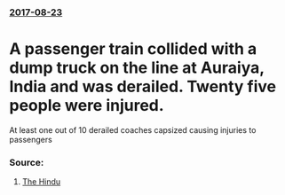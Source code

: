 ### [2017-08-23](/news/2017/08/23/index.md)

# A passenger train collided with a dump truck on the line at Auraiya, India and was derailed. Twenty five people were injured. 

At least one out of 10 derailed coaches capsized causing injuries to passengers


### Source:

1. [The Hindu](http://www.thehindu.com/news/national/other-states/kaifiyat-express-derails-in-auraiya-district-of-up-50-injured/article19543823.ece)
